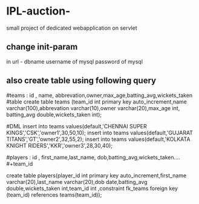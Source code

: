 # IPL-auction-
small project of dedicated  webapplication  on servlet 

## change init-param 
in url - dbname
username of mysql 
password of mysql

## also create table using following query

#teams : id , name, abbrevation,owner,max_age,batting_avg,wickets_taken	
#table
create table teams (team_id int primary key auto_increment,name varchar(100),abbrevation varchar(10),owner varchar(20),max_age int,
batting_avg double,wickets_taken int);


#DML
insert into teams values(default,'CHENNAI SUPER KINGS','CSK','owner1',30,50,10);
insert into teams values(default,'GUJARAT TITANS','GT','owner2',32,55,2);
insert into teams values(default,'KOLKATA KNIGHT RIDERS','KKR','owner3',28,30,40);

#players : id , first_name,last_name, dob,batting_avg,wickets_taken....
#+team_id 

create table players(player_id int primary key auto_increment,first_name varchar(20),last_name varchar(20),dob date,batting_avg double,wickets_taken int,team_id int ,constraint fk_teams foreign key (team_id) references teams(team_id));
